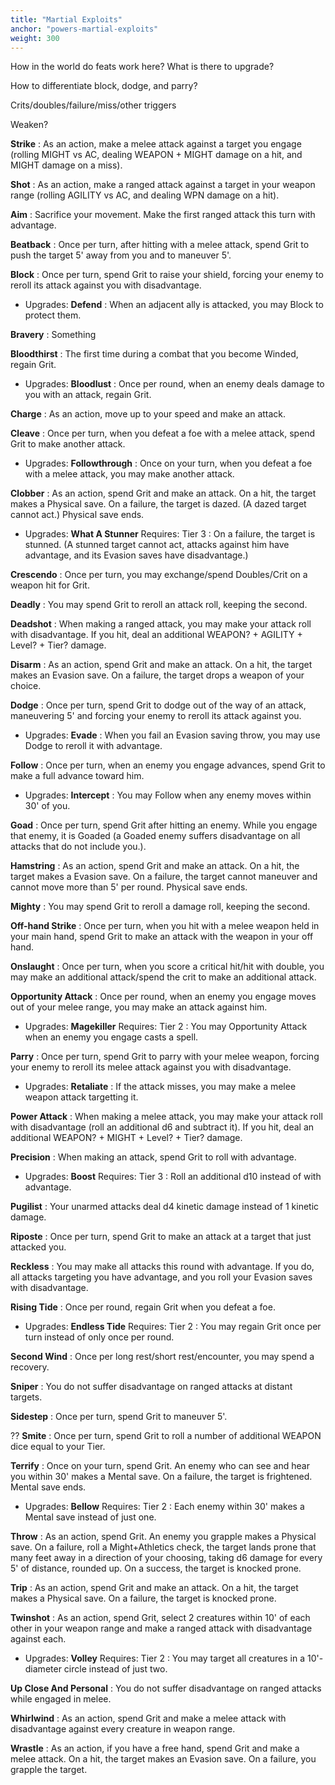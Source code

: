 ```yaml
---
title: "Martial Exploits"
anchor: "powers-martial-exploits"
weight: 300
---
```


How in the world do feats work here? What is there to upgrade?

How to differentiate block, dodge, and parry?

Crits/doubles/failure/miss/other triggers

Weaken?

**Strike**
: As an action, make a melee attack against a target you engage (rolling MIGHT vs AC, dealing WEAPON + MIGHT damage on a hit, and MIGHT damage on a miss).

**Shot**
: As an action, make a ranged attack against a target in your weapon range (rolling AGILITY vs AC, and dealing WPN damage on a hit).

**Aim**
: Sacrifice your movement. Make the first ranged attack this turn with advantage.

**Beatback**
: Once per turn, after hitting with a melee attack, spend Grit to push the target 5' away from you and to maneuver 5'.

**Block**
: Once per turn, spend Grit to raise your shield, forcing your enemy to reroll its attack against you with disadvantage.
  - Upgrades:
    **Defend**
    : When an adjacent ally is attacked, you may Block to protect them.

**Bravery**
: Something

**Bloodthirst**
: The first time during a combat that you become Winded, regain Grit.
  - Upgrades:
    **Bloodlust**
    : Once per round, when an enemy deals damage to you with an attack, regain Grit.

**Charge**
: As an action, move up to your speed and make an attack.

**Cleave**
: Once per turn, when you defeat a foe with a melee attack, spend Grit to make another attack.
  - Upgrades:
    **Followthrough**
    : Once on your turn, when you defeat a foe with a melee attack, you may make another attack.

**Clobber**
: As an action, spend Grit and make an attack. On a hit, the target makes a Physical save. On a failure, the target is dazed. (A dazed target cannot act.) Physical save ends.
  - Upgrades:
    **What A Stunner** Requires: Tier 3
    : On a failure, the target is stunned. (A stunned target cannot act, attacks against him have advantage, and its Evasion saves have disadvantage.)

**Crescendo**
: Once per turn, you may exchange/spend Doubles/Crit on a weapon hit for Grit.

**Deadly**
: You may spend Grit to reroll an attack roll, keeping the second.

**Deadshot**
: When making a ranged attack, you may make your attack roll with disadvantage. If you hit, deal an additional WEAPON? + AGILITY + Level? + Tier? damage.

**Disarm**
: As an action, spend Grit and make an attack.  On a hit, the target makes an Evasion save. On a failure, the target drops a weapon of your choice.

**Dodge**
: Once per turn, spend Grit to dodge out of the way of an attack, maneuvering 5' and forcing your enemy to reroll its attack against you.
  - Upgrades:
  **Evade**
  : When you fail an Evasion saving throw, you may use Dodge to reroll it with advantage.

**Follow**
: Once per turn, when an enemy you engage advances, spend Grit to make a full advance toward him.
  - Upgrades:
    **Intercept**
    : You may Follow when any enemy moves within 30' of you.

**Goad**
: Once per turn, spend Grit after hitting an enemy. While you engage that enemy, it is Goaded (a Goaded enemy suffers disadvantage on all attacks that do not include you.).

**Hamstring**
: As an action, spend Grit and make an attack. On a hit, the target makes a Evasion save. On a failure, the target cannot maneuver and cannot move more than 5' per round. Physical save ends.

**Mighty**
: You may spend Grit to reroll a damage roll, keeping the second.

**Off-hand Strike**
: Once per turn, when you hit with a melee weapon held in your main hand, spend Grit to make an attack with the weapon in your off hand.

**Onslaught**
: Once per turn, when you score a critical hit/hit with double, you may make an additional attack/spend the crit to make an additional attack.

**Opportunity Attack**
: Once per round, when an enemy you engage moves out of your melee range, you may make an attack against him.
  - Upgrades:
    **Magekiller** Requires: Tier 2
    : You may Opportunity Attack when an enemy you engage casts a spell.

**Parry**
: Once per turn, spend Grit to parry with your melee weapon, forcing your enemy to reroll its melee attack against you with disadvantage.
  - Upgrades:
  **Retaliate**
  : If the attack misses, you may make a melee weapon attack targetting it.

**Power Attack**
: When making a melee attack, you may make your attack roll with disadvantage (roll an additional d6 and subtract it). If you hit, deal an additional WEAPON? + MIGHT + Level? + Tier? damage.

**Precision**
: When making an attack, spend Grit to roll with advantage.
  - Upgrades:
    **Boost** Requires: Tier 3
    : Roll an additional d10 instead of with advantage.

**Pugilist**
: Your unarmed attacks deal d4 kinetic damage instead of 1 kinetic damage.

**Riposte**
: Once per turn, spend Grit to make an attack at a target that just attacked you.

**Reckless**
: You may make all attacks this round with advantage. If you do, all attacks targeting you have advantage, and you roll your Evasion saves with disadvantage.

**Rising Tide**
: Once per round, regain Grit when you defeat a foe.
  - Upgrades:
    **Endless Tide** Requires: Tier 2
    : You may regain Grit once per turn instead of only once per round.

**Second Wind**
: Once per long rest/short rest/encounter, you may spend a recovery.

**Sniper**
: You do not suffer disadvantage on ranged attacks at distant targets.

**Sidestep**
: Once per turn, spend Grit to maneuver 5'.

?? **Smite**
: Once per turn, spend Grit to roll a number of additional WEAPON dice equal to your Tier.

**Terrify**
: Once on your turn, spend Grit. An enemy who can see and hear you within 30' makes a Mental save. On a failure, the target is frightened. Mental save ends.
  - Upgrades:
    **Bellow** Requires: Tier 2
    : Each enemy within 30' makes a Mental save instead of just one.

**Throw**
: As an action, spend Grit. An enemy you grapple makes a Physical save. On a failure, roll a Might+Athletics check, the target lands prone that many feet away in a direction of your choosing, taking d6 damage for every 5' of distance, rounded up. On a success, the target is knocked prone.

**Trip**
: As an action, spend Grit and make an attack. On a hit, the target makes a Physical save. On a failure, the target is knocked prone.

**Twinshot**
: As an action, spend Grit, select 2 creatures within 10' of each other in your weapon range and make a ranged attack with disadvantage against each.
  - Upgrades:
    **Volley** Requires: Tier 2
    : You may target all creatures in a 10'-diameter circle instead of just two.

**Up Close And Personal**
: You do not suffer disadvantage on ranged attacks while engaged in melee.

**Whirlwind**
: As an action, spend Grit and make a melee attack with disadvantage against every creature in weapon range.

**Wrastle**
: As an action, if you have a free hand, spend Grit and make a melee attack. On a hit, the target makes an Evasion save. On a failure, you grapple the target.
